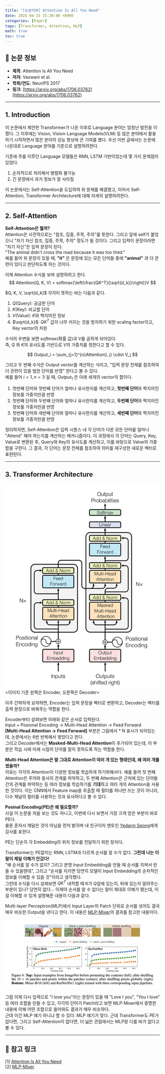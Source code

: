 ```yaml
---
title: "[논문리뷰] Attention Is All You Need"
date: 2025-04-15 15:30:00 +0900
categories: [Paper]
tags: [Transformer, Attention, NLP]
math: true
toc: true
---
```


## 📝 논문 정보

- **제목**: Attention Is All You Need  
- **저자**: Vaswani et al.  
- **학회/연도**: NeurIPS 2017  
- **링크**: [https://arxiv.org/abs/1706.03762](https://arxiv.org/abs/1706.03762)

---

## 1. Introduction

이 논문에서 제안한 Transformer가 나온 이후로 Language 분야는 엄청난 발전을 이뤘다. 그 이후에는 Vision, Vision-Language Models(VLM) 등 많은 분야에서 활용하기 시작하면서 많은 분야의 성능 향상에 큰 기여를 했다. 우선 이번 글에서는 논문에 나온대로 Language 분야를 기준으로 설명하려한다.  

기존에 주를 이루던 Language 모델들은 RNN, LSTM 기반이었는데 몇 가지 문제점이 있었다.  
1) 순차적으로 처리해서 병렬화 불가능  
2) 긴 문장에서 과거 정보가 잘 사라짐

이 논문에서는 Self-Attention을 도입하여 위 문제를 해결했고, 이어서 Self-Attention, Transformer Architecture에 대해 자세히 설명하려한다.

---

## 2. Self-Attention
**Self-Attention은 뭘까?**  
Attention은 사전적으로는 "참조, 집중, 주목, 주의"를 뜻한다. 그리고 앞에 self가 붙었으니 "자기 자신 참조, 집중, 주목, 주의" 정도가 될 것이다. 그리고 입력이 문장이라면 "자기 자신"은 입력 문장이 된다.  
"The animal didn't cross the road because it was too tired."  
예를 들어 위 문장이 있을 때, **"it"** 은 문장에 있는 모든 단어들 중에 **"animal"** 과 더 관련이 있다고 판단하도록 하는 것이다.  

이제 Attention 수식을 보며 설명하려고 한다.
$$
Attention(Q, K, V) = softmax{\left(\frac{QK^T}{\sqrt{d_k}}\right)}V
$$

$Q, K, V, \sqrt{d_k}$ 각각이 뜻하는 바는 다음과 같다.
1) $Q$(Query): 궁금한 단어
2) $K$(Key): 비교할 단어
3) $V$(Value): $K$와 짝지어진 정보
4) $\sqrt{d_k}$: $QK^T$ 값이 너무 커지는 것을 방지하기 위한 scaling factor이고, Key vector의 차원

수식의 우변을 보면 $softmax$(확률 값)과 $V$를 곱하게 되어있다.  
즉, $Q$ 와 $K$의 유사도를 기반으로 $V$의 가중치를 정한다고 할 수 있다.

$$
Output_i = \sum_{j=1}^{n}Attention(i, j) \cdot V_j
$$

그리고 두 번째 수식은 Output vector를 계산하는 식이고, "입력 문장 전체를 참조하여 더 관련이 있을 법한 단어를 반영" 한다고 볼 수 있다.  
예를 들어 $i = 1, n = 3$ 일 때, $Output_1$ 은 아래 세개의 vector의 합이다.
1) 첫번째 단어와 첫번째 단어가 얼마나 유사한지를 계산하고, **첫번째 단어**와 짝지어진 정보를 가중치만큼 반영
2) 첫번째 단어와 두번째 단어와 얼마나 유사한지를 계산하고, **두번째 단어**와 짝지어진 정보를 가중치만큼 반영
3) 첫번째 단어와 세번째 단어와 얼마나 유사한지를 계산하고, **세번째 단어**와 짝지어진 정보를 가중치만큼 반영

정리하자면, Self-Attention은 입력 시퀀스 내 각 단어가 다른 모든 단어를 얼마나 "Attend" 해야 하는지를 계산하는 메커니즘이다. 이 과정에서 각 단어는 Query, Key, Value로 변환된 후, Query와 Key의 유사도를 계산하고, 이를 바탕으로 Value의 가중합을 구한다. 그 결과, 각 단어는 문장 전체를 참조하여 의미를 재구성한 새로운 벡터로 표현된다.

---

## 3. Transformer Architecture
![Transformer Architecture](/assets/images/2025-04-15-transformer/1.png)  
<이미지 기준 왼쪽은 Encoder, 오른쪽은 Decoder>  

아주 간략하게 요약하면, Encoder는 입력 문장을 벡터로 변환하고, Decoder는 벡터를 출력 문장으로 바꿔주는 역할을 한다.  

Encoder부터 살펴보면 아래와 같은 순서로 입력된다.  
Input + Posional Encoding -> Multi-Head Attention -> Feed Forward  
**[Multi-Head Attention -> Feed Forward]** 부분은 그림에서 * N 표시가 되어있는데, 논문에서는 6번 반복해서 쌓았다고 한다.  
그리고 Decoder에서는 **Masked-Multi-Head Attention**이 추가되어 있는데, 이 부분은 학습 시에 미래 시점의 단어를 알지 못하도록 하는 역할을 한다.

**Multi-Head Attention은 말 그대로 Attention이 여러 개 있는 형태인데, 왜 여러 개를 썼을까?**  
이유는 각각의 Attention이 다양한 정보를 학습하게 하기위해서다. 예를 들어 첫 번째 Attention은 주어와 동사의 관계를 파악하고, 두 번째 Attention은 근처에 있는 단어들간의 관계를 파악하는 등 여러 정보를 학습하기를 **기대**하고 여러 개의 Attention을 사용한 것이다. 이는 CNN에서 Feature map을 추출할 때 필터를 하나만 쓰는 것이 아니라, 다수 채널의 필터를 사용하는 것과 유사하다고 볼 수 있다.

**Posinal Encoding(PE)은 왜 필요할까?**  
사실 이 논문을 처음 보는 것도 아니고, 이번에 다시 보면서 가장 크게 얻은 부분이 바로 PE다.  
물론 혼자서 깨달은 것이 아님을 먼저 밝히며 내 친구이자 멘토인 [Yedarm Seong](https://github.com/mybirth0407)에게 감사를 표한다.  


PE는 단순히 각 Embedding의 위치 정보를 전달하기 위한 장치다. 

Transformer는 PE없이는 RNN, LSTM과 다르게 순서를 알 수가 없다. **그런데 나는 이말이 제일 이해가 안갔다!**  
"왜 순서를 알 수가 없지? 그리고 분명 Input Embedding을 만들 때 순서를 지켜서 만들 수 있을텐데", 그리고 "순서를 지키면 당연히 모델이 Input Embedding의 순차적인 정보를 이해할 수 있을 것"이라고 생각했다.  
그런데 수식을 다시 살펴보면 $QK^T$ 내적할 때 K가 Q앞에 있는지, 뒤에 있는지 알려주는 부분이 있나? 당연히 없다... 이제야 순서를 알 수 없다는 말이 제대로 이해가 됐는데, 이걸 이해할 수 있게 설명해준 내용이 다음과 같다.  

Multi-layer Perceptron(MLP)에서 Input Layer의 Patch 단위로 순서를 섞어도 결국 매우 비슷한 Output을 낸다고 한다. 이 내용은 [MLP-Mixer](https://arxiv.org/pdf/2105.01601.pdf)의 결과를 참고한 내용이다.

![MLP-Mixer Results](/assets/images/2025-04-15-transformer/2.png)  

그럼 이제 다시 입력으로 "I love you"라는 문장이 있을 때 "Love I you", "You I love" 등 여러 조합을 만들 수 있고, 각각의 단어가 Patch라고 보면 MLP-Mixer에서 증명한 내용에 의해 어떤 조합으로 들어와도 결과가 매우 비슷하다.  
근데 이건 MLP 얘기 아니냐 할 수 있다. MLP 얘기가 맞다. 근데 Transformer도 PE가 없다면, 그리고 Self-Attention이 없다면, 더 넓은 관점에서는 MLP랑 다를 바가 없다고 볼 수 있다.


---

## 🔗 참고 링크
[1] [Attention Is All You Need](https://arxiv.org/pdf/1706.03762.pdf)  
[2] [MLP-Mixer](https://arxiv.org/pdf/2105.01601.pdf)